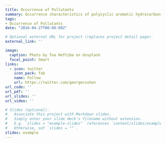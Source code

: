 ```yaml
---
title: Occurrence of Pollutants
summary: Occurrence characteristics of polycyclic aromatic hydrocarbons in multi-media (air, water, sediment pore water) of Taihu Lake (first-phase preparations).
tags:
- Occurrence of Pollutants
date: "2016-04-27T00:00:00Z"

# Optional external URL for project (replaces project detail page).
external_link: ''

image:
  caption: Photo by Toa Heftiba on Unsplash
  focal_point: Smart
links:
  - icon: twitter
    icon_pack: fab
    name: Follow
    url: https://twitter.com/georgecushen
url_code: ''
url_pdf: ''
url_slides: ''
url_video: ''

# Slides (optional).
#   Associate this project with Markdown slides.
#   Simply enter your slide deck's filename without extension.
#   E.g. `slides = "example-slides"` references `content/slides/example-slides.md`.
#   Otherwise, set `slides = ""`.
slides: example
---
```

